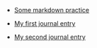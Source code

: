 
- [Some markdown practice](entries/markdowntables.md)

- [My first journal entry](entries/Entry1.md)
- [My second journal entry](entries/Entry2.md)

